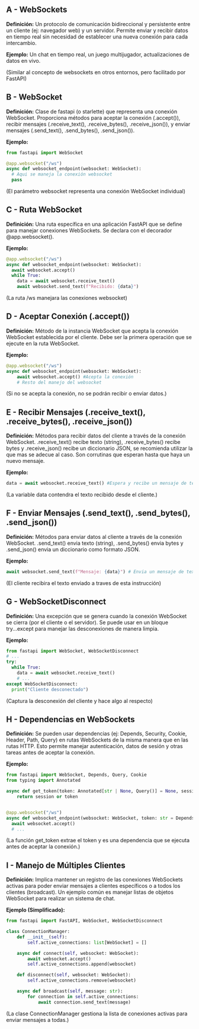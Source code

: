## A - WebSockets

**Definición:** Un protocolo de comunicación bidireccional y persistente entre un cliente (ej: navegador web) y un servidor. Permite enviar y recibir datos en tiempo real sin necesidad de establecer una nueva conexión para cada intercambio.

**Ejemplo:** Un chat en tiempo real, un juego multijugador, actualizaciones de datos en vivo.

(Similar al concepto de websockets en otros entornos, pero facilitado por FastAPI)

## B - WebSocket

**Definición:** Clase de fastapi (o starlette) que representa una conexión WebSocket. Proporciona métodos para aceptar la conexión (.accept()), recibir mensajes (.receive_text(), .receive_bytes(), .receive_json()), y enviar mensajes (.send_text(), .send_bytes(), .send_json()).

**Ejemplo:**

```Python
from fastapi import WebSocket

@app.websocket("/ws")
async def websocket_endpoint(websocket: WebSocket):
  # Aqui se maneja la conexión websocket
  pass
```

(El parámetro websocket representa una conexión WebSocket individual)

## C - Ruta WebSocket

**Definición:** Una ruta específica en una aplicación FastAPI que se define para manejar conexiones WebSockets. Se declara con el decorador @app.websocket().

**Ejemplo:**

```Python
@app.websocket("/ws")
async def websocket_endpoint(websocket: WebSocket):
  await websocket.accept()
  while True:
    data = await websocket.receive_text()
    await websocket.send_text(f"Recibido: {data}")
```

(La ruta /ws manejara las conexiones websocket)

## D - Aceptar Conexión (.accept())

**Definición:** Método de la instancia WebSocket que acepta la conexión WebSocket establecida por el cliente. Debe ser la primera operación que se ejecute en la ruta WebSocket.

**Ejemplo:**

```Python
@app.websocket("/ws")
async def websocket_endpoint(websocket: WebSocket):
    await websocket.accept() #Acepta la conexión
    # Resto del manejo del websocket
```

(Si no se acepta la conexión, no se podrán recibir o enviar datos.)

## E - Recibir Mensajes (.receive_text(), .receive_bytes(), .receive_json())

**Definición:** Métodos para recibir datos del cliente a través de la conexión WebSocket. .receive_text() recibe texto (string), .receive_bytes() recibe bytes y .receive_json() recibe un diccionario JSON, se recomienda utilizar la que mas se adecue al caso. Son corrutinas que esperan hasta que haya un nuevo mensaje.

**Ejemplo:**

```Python
data = await websocket.receive_text() #Espera y recibe un mensaje de texto
```

(La variable data contendra el texto recibido desde el cliente.)

## F - Enviar Mensajes (.send_text(), .send_bytes(), .send_json())

**Definición:** Métodos para enviar datos al cliente a través de la conexión WebSocket. .send_text() envia texto (string), .send_bytes() envia bytes y .send_json() envia un diccionario como formato JSON.

**Ejemplo:**

```Python
await websocket.send_text(f"Mensaje: {data}") # Envia un mensaje de texto al cliente
```

(El cliente recibira el texto enviado a traves de esta instrucción)

## G - WebSocketDisconnect

**Definición:** Una excepción que se genera cuando la conexión WebSocket se cierra (por el cliente o el servidor). Se puede usar en un bloque try...except para manejar las desconexiones de manera limpia.

**Ejemplo:**

```Python
from fastapi import WebSocket, WebSocketDisconnect
# ...
try:
  while True:
    data = await websocket.receive_text()
    # ...
except WebSocketDisconnect:
  print("Cliente desconectado")
```

(Captura la desconexión del cliente y hace algo al respecto)

## H - Dependencias en WebSockets

**Definición:** Se pueden usar dependencias (ej: Depends, Security, Cookie, Header, Path, Query) en rutas WebSockets de la misma manera que en las rutas HTTP. Esto permite manejar autenticación, datos de sesión y otras tareas antes de aceptar la conexión.

**Ejemplo:**

```Python
from fastapi import WebSocket, Depends, Query, Cookie
from typing import Annotated

async def get_token(token: Annotated[str | None, Query()] = None, session: Annotated[str | None, Cookie()] = None):
    return session or token


@app.websocket("/ws")
async def websocket_endpoint(websocket: WebSocket, token: str = Depends(get_token)):
  await websocket.accept()
  # ...
```

(La función get_token extrae el token y es una dependencia que se ejecuta antes de aceptar la conexión.)

## I - Manejo de Múltiples Clientes

**Definición:** Implica mantener un registro de las conexiones WebSockets activas para poder enviar mensajes a clientes específicos o a todos los clientes (broadcast). Un ejemplo común es manejar listas de objetos WebSocket para realizar un sistema de chat.

**Ejemplo (Simplificado):**

```Python
from fastapi import FastAPI, WebSocket, WebSocketDisconnect

class ConnectionManager:
    def __init__(self):
        self.active_connections: list[WebSocket] = []

    async def connect(self, websocket: WebSocket):
        await websocket.accept()
        self.active_connections.append(websocket)

    def disconnect(self, websocket: WebSocket):
        self.active_connections.remove(websocket)

    async def broadcast(self, message: str):
        for connection in self.active_connections:
            await connection.send_text(message)
```

(La clase ConnectionManager gestiona la lista de conexiones activas para enviar mensajes a todas.)
